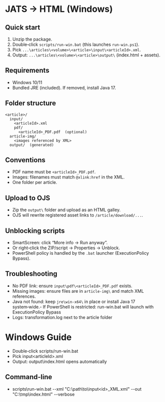 # JATS → HTML (Windows)

## Quick start

1) Unzip the package.  
2) Double‑click `scripts/run-win.bat` (this launches `run-win.ps1`).  
3) Pick `...\articles\<volume>\<article>\input\<articleId>.xml`.  
4) Output: `...\articles\<volume>\<article>\output\` (index.html + assets).

## Requirements

- Windows 10/11
- Bundled JRE (included). If removed, install Java 17.

## Folder structure

```
<article>/
  input/
    <articleId>.xml
    pdf/
      <articleId>_PDF.pdf  (optional)
  article-img/
    <images referenced by XML>
  output/  (generated)
```

## Conventions

- PDF name must be `<articleId>_PDF.pdf`.
- Images: filenames must match `@xlink:href` in the XML.
- One folder per article.

## Upload to OJS

- Zip the `output\` folder and upload as an HTML galley.  
- OJS will rewrite registered asset links to `/article/download/...`.

## Unblocking scripts

- SmartScreen: click “More info → Run anyway”.  
- Or right‑click the ZIP/script → Properties → Unblock.  
- PowerShell policy is handled by the `.bat` launcher (ExecutionPolicy Bypass).

## Troubleshooting

- No PDF link: ensure `input\pdf\<articleId>_PDF.pdf` exists.  
- Missing images: ensure files are in `article-img\` and match XML references.  
- Java not found: keep `jre\win-x64\` in place or install Java 17 system‑wide.- If PowerShell is restricted: run-win.bat will launch with ExecutionPolicy Bypass
- Logs: transformation.log next to the article folder   

# Windows Guide

- Double‑click scripts/run-win.bat
- Pick input\<articleId>.xml
- Output: output\index.html opens automatically

## Command‑line

- scripts\run-win.bat --xml "C:\path\to\input\<id>_XML.xml" --out "C:\tmp\index.html" --verbose


